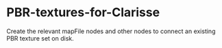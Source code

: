 # PBR-textures-for-Clarisse
Create the relevant mapFile nodes and other nodes to connect an existing PBR texture set on disk.
